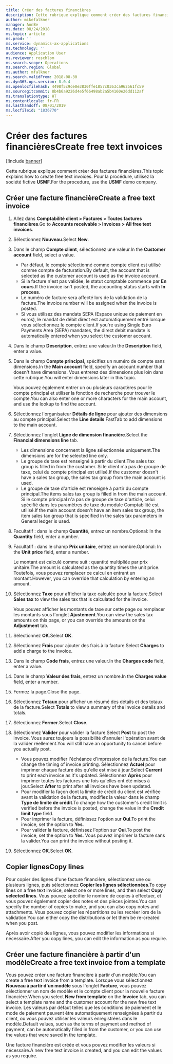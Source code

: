 ```yaml
---
title: Créer des factures financières
description: Cette rubrique explique comment créer des factures financières.
author: mikefalkner
manager: AnnBe
ms.date: 08/24/2018
ms.topic: article
ms.prod: ''
ms.service: dynamics-ax-applications
ms.technology: ''
audience: Application User
ms.reviewer: roschlom
ms.search.scope: Operations
ms.search.region: Global
ms.author: mfalkner
ms.search.validFrom: 2018-08-30
ms.dyn365.ops.version: 8.0.4
ms.openlocfilehash: 4498f5c9ce0e3830ffe1857c0363ca962561fc59
ms.sourcegitcommit: 8b4b6a9226d4e5f66498ab2a5b4160e26dd112af
ms.translationtype: HT
ms.contentlocale: fr-FR
ms.lasthandoff: 08/01/2019
ms.locfileid: "1836770"
---
```

# <a name="create-free-text-invoices"></a><span data-ttu-id="a2dfb-103">Créer des factures financières</span><span class="sxs-lookup"><span data-stu-id="a2dfb-103">Create free text invoices</span></span>

[!include [banner](../includes/banner.md)]

<span data-ttu-id="a2dfb-104">Cette rubrique explique comment créer des factures financières.</span><span class="sxs-lookup"><span data-stu-id="a2dfb-104">This topic explains how to create free text invoices.</span></span> <span data-ttu-id="a2dfb-105">Pour la procédure, utilisez la société fictive **USMF**.</span><span class="sxs-lookup"><span data-stu-id="a2dfb-105">For the procedure, use the **USMF** demo company.</span></span>

## <a name="create-a-free-text-invoice"></a><span data-ttu-id="a2dfb-106">Créer une facture financière</span><span class="sxs-lookup"><span data-stu-id="a2dfb-106">Create a free text invoice</span></span>

1. <span data-ttu-id="a2dfb-107">Allez dans **Comptabilité client \> Factures \> Toutes factures financières**.</span><span class="sxs-lookup"><span data-stu-id="a2dfb-107">Go to **Accounts receivable \> Invoices \> All free text invoices**.</span></span>
2. <span data-ttu-id="a2dfb-108">Sélectionnez **Nouveau**.</span><span class="sxs-lookup"><span data-stu-id="a2dfb-108">Select **New**.</span></span>
3. <span data-ttu-id="a2dfb-109">Dans le champ **Compte client**, sélectionnez une valeur.</span><span class="sxs-lookup"><span data-stu-id="a2dfb-109">In the **Customer account** field, select a value.</span></span>

    * <span data-ttu-id="a2dfb-110">Par défaut, le compte sélectionné comme compte client est utilisé comme compte de facturation.</span><span class="sxs-lookup"><span data-stu-id="a2dfb-110">By default, the account that is selected as the customer account is used as the invoice account.</span></span>
    * <span data-ttu-id="a2dfb-111">Si la facture n'est pas validée, le statut comptable commence par **En cours**.</span><span class="sxs-lookup"><span data-stu-id="a2dfb-111">If the invoice isn't posted, the accounting status starts with **In process**.</span></span>
    * <span data-ttu-id="a2dfb-112">Le numéro de facture sera affecté lors de la validation de la facture.</span><span class="sxs-lookup"><span data-stu-id="a2dfb-112">The invoice number will be assigned when the invoice is posted.</span></span>
    * <span data-ttu-id="a2dfb-113">Si vous utilisez des mandats SEPA (Espace unique de paiement en euros), le mandat de débit direct est automatiquement entré lorsque vous sélectionnez le compte client.</span><span class="sxs-lookup"><span data-stu-id="a2dfb-113">If you're using Single Euro Payments Area (SEPA) mandates, the direct debit mandate is automatically entered when you select the customer account.</span></span>

4. <span data-ttu-id="a2dfb-114">Dans le champ **Description**, entrez une valeur.</span><span class="sxs-lookup"><span data-stu-id="a2dfb-114">In the **Description** field, enter a value.</span></span>
5. <span data-ttu-id="a2dfb-115">Dans le champ **Compte principal**, spécifiez un numéro de compte sans dimensions.</span><span class="sxs-lookup"><span data-stu-id="a2dfb-115">In the **Main account** field, specify an account number that doesn't have dimensions.</span></span> <span data-ttu-id="a2dfb-116">Vous entrerez des dimensions plus loin dans cette rubrique.</span><span class="sxs-lookup"><span data-stu-id="a2dfb-116">You will enter dimensions later in this topic.</span></span>

    <span data-ttu-id="a2dfb-117">Vous pouvez également entrer un ou plusieurs caractères pour le compte principal et utiliser la fonction de recherche pour trouver le compte.</span><span class="sxs-lookup"><span data-stu-id="a2dfb-117">You can also enter one or more characters for the main account, and use the lookup to find the account.</span></span>

6. <span data-ttu-id="a2dfb-118">Sélectionnez l'organisateur **Détails de ligne** pour ajouter des dimensions au compte principal.</span><span class="sxs-lookup"><span data-stu-id="a2dfb-118">Select the **Line details** FastTab to add dimensions to the main account.</span></span>
7. <span data-ttu-id="a2dfb-119">Sélectionnez l'onglet **Ligne de dimension financière**.</span><span class="sxs-lookup"><span data-stu-id="a2dfb-119">Select the **Financial dimensions line** tab.</span></span>

    * <span data-ttu-id="a2dfb-120">Les dimensions concernent la ligne sélectionnée uniquement.</span><span class="sxs-lookup"><span data-stu-id="a2dfb-120">The dimensions are for the selected line only.</span></span>
    * <span data-ttu-id="a2dfb-121">Le groupe de taxe est renseigné à partir du client.</span><span class="sxs-lookup"><span data-stu-id="a2dfb-121">The sales tax group is filled in from the customer.</span></span> <span data-ttu-id="a2dfb-122">Si le client n'a pas de groupe de taxe, celui du compte principal est utilisé.</span><span class="sxs-lookup"><span data-stu-id="a2dfb-122">If the customer doesn't have a sales tax group, the sales tax group from the main account is used.</span></span>
    * <span data-ttu-id="a2dfb-123">Le groupe de taxe d'article est renseigné à partir du compte principal.</span><span class="sxs-lookup"><span data-stu-id="a2dfb-123">The items sales tax group is filled in from the main account.</span></span> <span data-ttu-id="a2dfb-124">Si le compte principal n'a pas de groupe de taxe d'article, celui spécifié dans les paramètres de taxe du module Comptabilité est utilisé.</span><span class="sxs-lookup"><span data-stu-id="a2dfb-124">If the main account doesn't have an item sales tax group, the item sales tax group that is specified in the sales tax parameters in General ledger is used.</span></span>

8. <span data-ttu-id="a2dfb-125">Facultatif : dans le champ **Quantité**, entrez un nombre.</span><span class="sxs-lookup"><span data-stu-id="a2dfb-125">Optional: In the **Quantity** field, enter a number.</span></span>
9. <span data-ttu-id="a2dfb-126">Facultatif : dans le champ **Prix unitaire**, entrez un nombre.</span><span class="sxs-lookup"><span data-stu-id="a2dfb-126">Optional: In the **Unit price** field, enter a number.</span></span>

    <span data-ttu-id="a2dfb-127">Le montant est calculé comme suit : quantité multipliée par prix unitaire.</span><span class="sxs-lookup"><span data-stu-id="a2dfb-127">The amount is calculated as the quantity times the unit price.</span></span> <span data-ttu-id="a2dfb-128">Toutefois, vous pouvez remplacer ce calcul en entrant un montant.</span><span class="sxs-lookup"><span data-stu-id="a2dfb-128">However, you can override that calculation by entering an amount.</span></span>

10. <span data-ttu-id="a2dfb-129">Sélectionnez **Taxe** pour afficher la taxe calculée pour la facture.</span><span class="sxs-lookup"><span data-stu-id="a2dfb-129">Select **Sales tax** to view the sales tax that is calculated for the invoice.</span></span>

    <span data-ttu-id="a2dfb-130">Vous pouvez afficher les montants de taxe sur cette page ou remplacer les montants sous l'onglet **Ajustement**.</span><span class="sxs-lookup"><span data-stu-id="a2dfb-130">You can view the sales tax amounts on this page, or you can override the amounts on the **Adjustment** tab.</span></span>

11. <span data-ttu-id="a2dfb-131">Sélectionnez **OK**.</span><span class="sxs-lookup"><span data-stu-id="a2dfb-131">Select **OK**.</span></span>
12. <span data-ttu-id="a2dfb-132">Sélectionnez **Frais** pour ajouter des frais à la facture.</span><span class="sxs-lookup"><span data-stu-id="a2dfb-132">Select **Charges** to add a charge to the invoice.</span></span>
13. <span data-ttu-id="a2dfb-133">Dans le champ **Code frais**, entrez une valeur.</span><span class="sxs-lookup"><span data-stu-id="a2dfb-133">In the **Charges code** field, enter a value.</span></span>
14. <span data-ttu-id="a2dfb-134">Dans le champ **Valeur des frais**, entrez un nombre.</span><span class="sxs-lookup"><span data-stu-id="a2dfb-134">In the **Charges value** field, enter a number.</span></span>
15. <span data-ttu-id="a2dfb-135">Fermez la page.</span><span class="sxs-lookup"><span data-stu-id="a2dfb-135">Close the page.</span></span>
16. <span data-ttu-id="a2dfb-136">Sélectionnez **Totaux** pour afficher un résumé des détails et des totaux de la facture.</span><span class="sxs-lookup"><span data-stu-id="a2dfb-136">Select **Totals** to view a summary of the invoice details and totals.</span></span>
17. <span data-ttu-id="a2dfb-137">Sélectionnez **Fermer**.</span><span class="sxs-lookup"><span data-stu-id="a2dfb-137">Select **Close**.</span></span>
18. <span data-ttu-id="a2dfb-138">Sélectionnez **Valider** pour valider la facture.</span><span class="sxs-lookup"><span data-stu-id="a2dfb-138">Select **Post** to post the invoice.</span></span> <span data-ttu-id="a2dfb-139">Vous aurez toujours la possibilité d'annuler l'opération avant de la valider réellement.</span><span class="sxs-lookup"><span data-stu-id="a2dfb-139">You will still have an opportunity to cancel before you actually post.</span></span>

    * <span data-ttu-id="a2dfb-140">Vous pouvez modifier l'échéance d'impression de la facture.</span><span class="sxs-lookup"><span data-stu-id="a2dfb-140">You can change the timing of invoice printing.</span></span> <span data-ttu-id="a2dfb-141">Sélectionnez **Actuel** pour imprimer chaque facture dès qu'elle est mise à jour.</span><span class="sxs-lookup"><span data-stu-id="a2dfb-141">Select **Current** to print each invoice as it's updated.</span></span> <span data-ttu-id="a2dfb-142">Sélectionnez **Après** pour imprimer toutes les factures une fois qu'elles ont été mises à jour.</span><span class="sxs-lookup"><span data-stu-id="a2dfb-142">Select **After** to print after all invoices have been updated.</span></span>
    * <span data-ttu-id="a2dfb-143">Pour modifier la façon dont la limite de crédit du client est vérifiée avant la validation de la facture, modifiez la valeur dans le champ **Type de limite de crédit**.</span><span class="sxs-lookup"><span data-stu-id="a2dfb-143">To change how the customer's credit limit is verified before the invoice is posted, change the value in the **Credit limit type** field.</span></span>
    * <span data-ttu-id="a2dfb-144">Pour imprimer la facture, définissez l'option sur **Oui**.</span><span class="sxs-lookup"><span data-stu-id="a2dfb-144">To print the invoice, set the option to **Yes**.</span></span>
    * <span data-ttu-id="a2dfb-145">Pour valider la facture, définissez l'option sur **Oui**.</span><span class="sxs-lookup"><span data-stu-id="a2dfb-145">To post the invoice, set the option to **Yes**.</span></span> <span data-ttu-id="a2dfb-146">Vous pouvez imprimer la facture sans la valider.</span><span class="sxs-lookup"><span data-stu-id="a2dfb-146">You can print the invoice without posting it.</span></span>

19. <span data-ttu-id="a2dfb-147">Sélectionnez **OK**.</span><span class="sxs-lookup"><span data-stu-id="a2dfb-147">Select **OK**.</span></span>

## <a name="copy-lines"></a><span data-ttu-id="a2dfb-148">Copier lignes</span><span class="sxs-lookup"><span data-stu-id="a2dfb-148">Copy lines</span></span>
<span data-ttu-id="a2dfb-149">Pour copier des lignes d'une facture financière, sélectionnez une ou plusieurs lignes, puis sélectionnez **Copier les lignes sélectionnées**.</span><span class="sxs-lookup"><span data-stu-id="a2dfb-149">To copy lines on a free text invoice, select one or more lines, and then select **Copy selected lines**.</span></span> <span data-ttu-id="a2dfb-150">Vous pouvez spécifier le nombre de copies à effectuer, et vous pouvez également copier des notes et des pièces jointes.</span><span class="sxs-lookup"><span data-stu-id="a2dfb-150">You can specify the number of copies to make, and you can also copy notes and attachments.</span></span> <span data-ttu-id="a2dfb-151">Vous pouvez copier les répartitions ou les recréer lors de la validation.</span><span class="sxs-lookup"><span data-stu-id="a2dfb-151">You can either copy the distributions or let them be re-created when you post.</span></span>

<span data-ttu-id="a2dfb-152">Après avoir copié des lignes, vous pouvez modifier les informations si nécessaire.</span><span class="sxs-lookup"><span data-stu-id="a2dfb-152">After you copy lines, you can edit the information as you require.</span></span>

## <a name="create-a-free-text-invoice-from-a-template"></a><span data-ttu-id="a2dfb-153">Créer une facture financière à partir d'un modèle</span><span class="sxs-lookup"><span data-stu-id="a2dfb-153">Create a free text invoice from a template</span></span>
<span data-ttu-id="a2dfb-154">Vous pouvez créer une facture financière à partir d'un modèle.</span><span class="sxs-lookup"><span data-stu-id="a2dfb-154">You can create a free text invoice from a template.</span></span> <span data-ttu-id="a2dfb-155">Lorsque vous sélectionnez **Nouveau à partir d'un modèle** sous l'onglet **Facture**, vous pouvez sélectionner un nom de modèle et le compte client pour la nouvelle facture financière.</span><span class="sxs-lookup"><span data-stu-id="a2dfb-155">When you select **New from template** on the **Invoice** tab, you can select a template name and the customer account for the new free text invoice.</span></span> <span data-ttu-id="a2dfb-156">Les valeurs par défaut telles que les conditions de paiement et le mode de paiement peuvent être automatiquement renseignées à partir du client, ou vous pouvez utiliser les valeurs enregistrées dans le modèle.</span><span class="sxs-lookup"><span data-stu-id="a2dfb-156">Default values, such as the terms of payment and method of payment, can be automatically filled in from the customer, or you can use the values that were saved in the template.</span></span>

<span data-ttu-id="a2dfb-157">Une facture financière est créée et vous pouvez modifier les valeurs si nécessaire.</span><span class="sxs-lookup"><span data-stu-id="a2dfb-157">A new free text invoice is created, and you can edit the values as you require.</span></span>
